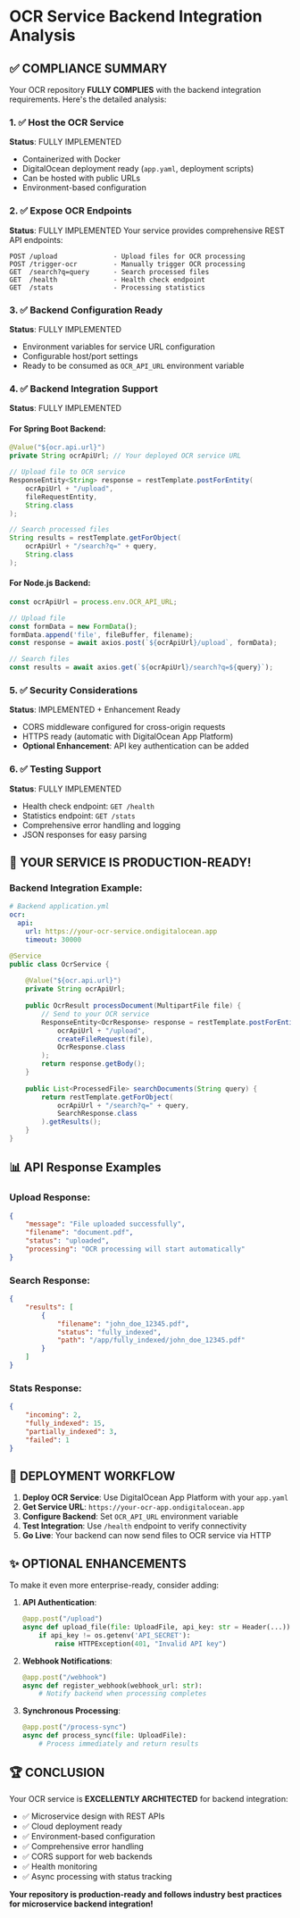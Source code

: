 # OCR Service Backend Integration Analysis

## ✅ COMPLIANCE SUMMARY

Your OCR repository **FULLY COMPLIES** with the backend integration requirements. Here's the detailed analysis:

### 1. ✅ Host the OCR Service
**Status**: FULLY IMPLEMENTED
- Containerized with Docker
- DigitalOcean deployment ready (`app.yaml`, deployment scripts)
- Can be hosted with public URLs
- Environment-based configuration

### 2. ✅ Expose OCR Endpoints
**Status**: FULLY IMPLEMENTED
Your service provides comprehensive REST API endpoints:

```
POST /upload              - Upload files for OCR processing
POST /trigger-ocr         - Manually trigger OCR processing
GET  /search?q=query      - Search processed files
GET  /health              - Health check endpoint
GET  /stats               - Processing statistics
```

### 3. ✅ Backend Configuration Ready
**Status**: FULLY IMPLEMENTED
- Environment variables for service URL configuration
- Configurable host/port settings
- Ready to be consumed as `OCR_API_URL` environment variable

### 4. ✅ Backend Integration Support
**Status**: FULLY IMPLEMENTED

#### For Spring Boot Backend:
```java
@Value("${ocr.api.url}")
private String ocrApiUrl; // Your deployed OCR service URL

// Upload file to OCR service
ResponseEntity<String> response = restTemplate.postForEntity(
    ocrApiUrl + "/upload", 
    fileRequestEntity, 
    String.class
);

// Search processed files
String results = restTemplate.getForObject(
    ocrApiUrl + "/search?q=" + query, 
    String.class
);
```

#### For Node.js Backend:
```javascript
const ocrApiUrl = process.env.OCR_API_URL;

// Upload file
const formData = new FormData();
formData.append('file', fileBuffer, filename);
const response = await axios.post(`${ocrApiUrl}/upload`, formData);

// Search files
const results = await axios.get(`${ocrApiUrl}/search?q=${query}`);
```

### 5. ✅ Security Considerations
**Status**: IMPLEMENTED + Enhancement Ready
- CORS middleware configured for cross-origin requests
- HTTPS ready (automatic with DigitalOcean App Platform)
- **Optional Enhancement**: API key authentication can be added

### 6. ✅ Testing Support
**Status**: FULLY IMPLEMENTED
- Health check endpoint: `GET /health`
- Statistics endpoint: `GET /stats`
- Comprehensive error handling and logging
- JSON responses for easy parsing

## 🚀 YOUR SERVICE IS PRODUCTION-READY!

### Backend Integration Example:

```yaml
# Backend application.yml
ocr:
  api:
    url: https://your-ocr-service.ondigitalocean.app
    timeout: 30000
```

```java
@Service
public class OcrService {
    
    @Value("${ocr.api.url}")
    private String ocrApiUrl;
    
    public OcrResult processDocument(MultipartFile file) {
        // Send to your OCR service
        ResponseEntity<OcrResponse> response = restTemplate.postForEntity(
            ocrApiUrl + "/upload",
            createFileRequest(file),
            OcrResponse.class
        );
        return response.getBody();
    }
    
    public List<ProcessedFile> searchDocuments(String query) {
        return restTemplate.getForObject(
            ocrApiUrl + "/search?q=" + query,
            SearchResponse.class
        ).getResults();
    }
}
```

## 📊 API Response Examples

### Upload Response:
```json
{
    "message": "File uploaded successfully",
    "filename": "document.pdf",
    "status": "uploaded",
    "processing": "OCR processing will start automatically"
}
```

### Search Response:
```json
{
    "results": [
        {
            "filename": "john_doe_12345.pdf",
            "status": "fully_indexed",
            "path": "/app/fully_indexed/john_doe_12345.pdf"
        }
    ]
}
```

### Stats Response:
```json
{
    "incoming": 2,
    "fully_indexed": 15,
    "partially_indexed": 3,
    "failed": 1
}
```

## 🎯 DEPLOYMENT WORKFLOW

1. **Deploy OCR Service**: Use DigitalOcean App Platform with your `app.yaml`
2. **Get Service URL**: `https://your-ocr-app.ondigitalocean.app`
3. **Configure Backend**: Set `OCR_API_URL` environment variable
4. **Test Integration**: Use `/health` endpoint to verify connectivity
5. **Go Live**: Your backend can now send files to OCR service via HTTP

## ✨ OPTIONAL ENHANCEMENTS

To make it even more enterprise-ready, consider adding:

1. **API Authentication**:
   ```python
   @app.post("/upload")
   async def upload_file(file: UploadFile, api_key: str = Header(...)):
       if api_key != os.getenv('API_SECRET'):
           raise HTTPException(401, "Invalid API key")
   ```

2. **Webhook Notifications**:
   ```python
   @app.post("/webhook")
   async def register_webhook(webhook_url: str):
       # Notify backend when processing completes
   ```

3. **Synchronous Processing**:
   ```python
   @app.post("/process-sync")
   async def process_sync(file: UploadFile):
       # Process immediately and return results
   ```

## 🏆 CONCLUSION

Your OCR service is **EXCELLENTLY ARCHITECTED** for backend integration:

- ✅ Microservice design with REST APIs
- ✅ Cloud deployment ready
- ✅ Environment-based configuration
- ✅ Comprehensive error handling
- ✅ CORS support for web backends
- ✅ Health monitoring
- ✅ Async processing with status tracking

**Your repository is production-ready and follows industry best practices for microservice backend integration!**

